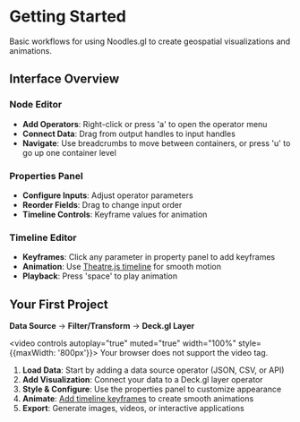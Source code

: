# Getting Started

Basic workflows for using Noodles.gl to create geospatial visualizations and animations.

## Interface Overview

### Node Editor
- **Add Operators**: Right-click or press 'a' to open the operator menu
- **Connect Data**: Drag from output handles to input handles
- **Navigate**: Use breadcrumbs to move between containers, or press 'u' to go up one container level

### Properties Panel
- **Configure Inputs**: Adjust operator parameters
- **Reorder Fields**: Drag to change input order
- **Timeline Controls**: Keyframe values for animation

### Timeline Editor
- **Keyframes**: Click any parameter in property panel to add keyframes
- **Animation**: Use [Theatre.js timeline](https://www.theatrejs.com/docs/latest/manual/sequences#addingremoving-keyframes) for smooth motion
- **Playback**: Press 'space' to play animation

## Your First Project

**Data Source** → **Filter/Transform** → **Deck.gl Layer**

<video controls autoplay="true" muted="true" width="100%" style={{maxWidth: '800px'}}>
  <source src="/img/first-project-walkthrough.mp4" type="video/mp4" />
  Your browser does not support the video tag.
</video>

1. **Load Data**: Start by adding a data source operator (JSON, CSV, or API)
2. **Add Visualization**: Connect your data to a Deck.gl layer operator
3. **Style & Configure**: Use the properties panel to customize appearance
4. **Animate**: [Add timeline keyframes](./animation-and-rendering.md) to create smooth animations
5. **Export**: Generate images, videos, or interactive applications
